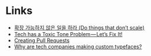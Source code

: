 # Links

- [확장 가능하지 않은 일을 하라 (Do things that don’t scale)](https://medium.com/@Jaemyung/do-things-that-dont-scale-6876c5682a75)
- [Tech has a Toxic Tone Problem — Let’s Fix It!](https://compassionatecoding.com/blog/2016/8/25/tech-has-a-toxic-tone-problemlets-fix-it)
- [Creating Pull Requests](https://www.kernel.org/doc/html/v4.17/maintainer/pull-requests.html)
- [Why are tech companies making custom typefaces?](https://www.arun.is/blog/custom-typefaces/)
